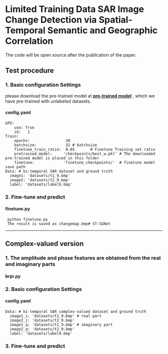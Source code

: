# Limited Training Data SAR Image Change Detection via Spatial-Temporal Semantic and Geographic Correlation

The code will be open source after the publication of the paper.
## Test procedure
  ###  1. Basic configuration Settings 
please download the pre-trained model at 
[**pre-trained model**](https://drive.google.com/file/d/1H-SrJZHFNBwFjwTMViVtEUznPc8bsDkH/view?usp=sharing)
, which we have pre-trained with unlabeled datasets.
  #### config.yaml
    GPU:
        use: True
        id:   1
    Train:    
        epochs:                30
        batchsize:             32 # batchsize
        finetune_train_ratio:  0.05       # Finetune Training set ratio 
        pretrained_model:     'checkpoints/best_w.pkl' # The downloaded pre-trained model is placed in this folder 
        finetune:             'finetune_checkpoints/'  # finetune model save path
    Data: # bi-temporal SAR dataset and ground truth
      image1: 'datasets/t1_9.bmp'
      image2: 'datasets/t2_9.bmp'
      label: 'datasets/label9.bmp'
    
### 2. Fine-tune and predict
#### finetune.py
     python finetune.py
     The result is saved as changemap.bmp# ST-SGNet

-------------------
## Complex-valued version
### 1. The amplitude and phase features are obtained from the real and imaginary parts
#### brpi.py
    
###  2. Basic configuration Settings 
  #### config.yaml
    Data: # bi-temporal SAR complex-valued dataset and ground truth
      image1_i: 'datasets/t1_9.bmp' # real part
      image2_i: 'datasets/t2_9.bmp'
      image1_q: 'datasets/t1_9.bmp' # imaginary part
      image2_q: 'datasets/t2_9.bmp'
      label: 'datasets/label9.bmp'
### 3. Fine-tune and predict